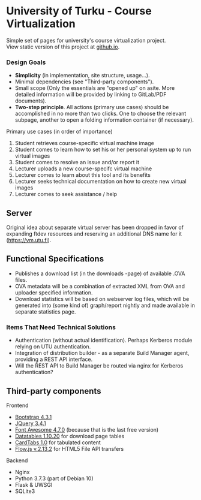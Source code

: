 # University of Turku - Course Virtualization

Simple set of pages for university's course virtualization project.<br />
View static version of this project at [github.io](https://jasata.github.io/utu-vm-site/html/).

### Design Goals

 - **Simplicity** (in implementation, site structure, usage...).
 - Minimal dependencies (see "Third-party components").
 - Small scope (Only the essentials are "opened up" on asite. More detailed information will be provided by linking to GitLab/PDF documents).
 - **Two-step principle**. All actions (primary use cases) should be accomplished in no more than two clicks. One to choose the relevant subpage, another to open a folding information container (if necessary).
 
Primary use cases (in order of importance)
 1. Student retrieves course-specific virtual machine image
 2. Student comes to learn how to set his or her personal system up to run virtual images
 3. Student comes to resolve an issue and/or report it
 4. Lecturer uploads a new course-specifc virtual machine
 5. Lecturer comes to learn about this tool and its benefits
 6. Lecturer seeks technical documentation on how to create new virtual images
 7. Lecturer comes to seek assistance / help


## Server

Original idea about separate virtual server has been dropped in favor of expanding ftdev resources and reserving an additional DNS name for it (https://vm.utu.fi).

## Functional Specifications

 - Publishes a download list (in the downloads -page) of available .OVA files.
 - OVA metadata will be a combination of extracted XML from OVA and uploader specified information.
 - Download statistics will be based on webserver log files, which will be generated into (some kind of) graph/report nightly and made available in separate statistics page.

### Items That Need Technical Solutions
 - Authentication (without actual identification). Perhaps Kerberos module relying on UTU authentication.
 - Integration of distribution builder - as a separate Build Manager agent, providing a REST API interface.
- Will the REST API to Build Manager be routed via nginx for Kerberos authentication?

## Third-party components

Frontend
 - [Bootstrap 4.3.1](https://getbootstrap.com/docs/4.3/getting-started/introduction/)
 - [JQuery 3.4.1](https://jquery.com/download/)
 - [Font Awesome 4.7.0](https://fontawesome.com/v4.7.0/) (because that is the last free version)
 - [Datatables 1.10.20](https://datatables.net/) for download page tables
 - [CardTabs 1.0](https://github.com/blekerfeld/CardTabs) for tabulated content
 - [Flow.js v.2.13.2](https://github.com/flowjs/flow.js/) for HTML5 File API transfers
 
Backend
 - Nginx
 - Python 3.7.3 (part of Debian 10)
 - Flask & UWSGI
 - SQLite3

